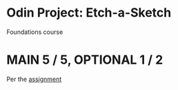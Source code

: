 # Odin Project: Etch-a-Sketch
Foundations course

# MAIN 5 / 5, OPTIONAL 1 / 2
Per the [assignment](https://www.theodinproject.com/lessons/foundations-etch-a-sketch#assignment)